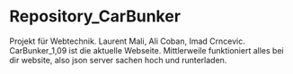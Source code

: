 # Repository_CarBunker
Projekt für Webtechnik. Laurent Mali, Ali Coban, Imad Crncevic.
CarBunker_1,09 ist die aktuelle Webseite. Mittlerweile funktioniert alles bei dir website, also json server sachen hoch und runterladen.
